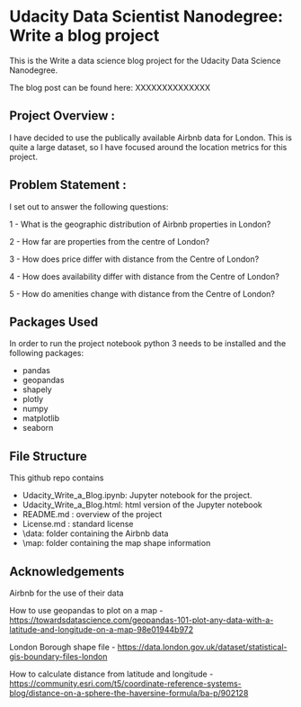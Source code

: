 # Udacity Data Scientist Nanodegree: Write a blog project
This is the Write a data science blog project for the Udacity Data Science Nanodegree.

The blog post can be found here: XXXXXXXXXXXXXX

## Project Overview :
I have decided to use the publically available Airbnb data for London. This is quite a large dataset, so I have focused around the location metrics for this project.

## Problem Statement :
I set out to answer the following questions:

1 - What is the geographic distribution of Airbnb properties in London?

2 - How far are properties from the centre of London?
 
3 - How does price differ with distance from the Centre of London?

4 - How does availability differ with distance from the Centre of London?

5 - How do amenities change with distance from the Centre of London?


## Packages Used
In order to run the project notebook python 3 needs to be installed and the following packages:

- pandas
- geopandas
- shapely
- plotly
- numpy
- matplotlib
- seaborn

## File Structure

This github repo contains
- Udacity_Write_a_Blog.ipynb: Jupyter notebook for the project.
- Udacity_Write_a_Blog.html: html version of the Jupyter notebook
- README.md : overview of the project
- License.md : standard license
- \data: folder containing the Airbnb data
- \map: folder containing the map shape information




## Acknowledgements
Airbnb for the use of their data 

How to use geopandas to plot on a map - https://towardsdatascience.com/geopandas-101-plot-any-data-with-a-latitude-and-longitude-on-a-map-98e01944b972

London Borough shape file - https://data.london.gov.uk/dataset/statistical-gis-boundary-files-london

How to calculate distance from latitude and longitude - https://community.esri.com/t5/coordinate-reference-systems-blog/distance-on-a-sphere-the-haversine-formula/ba-p/902128




